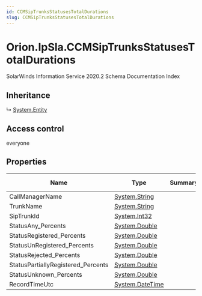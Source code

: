 ```yaml
---
id: CCMSipTrunksStatusesTotalDurations
slug: CCMSipTrunksStatusesTotalDurations
---
```


# Orion.IpSla.CCMSipTrunksStatusesTotalDurations

SolarWinds Information Service 2020.2 Schema Documentation Index

## Inheritance

↳ [System.Entity](./../System/Entity)

## Access control

everyone

## Properties

| Name | Type | Summary | Access Control |
| ------ | ------ | ------ | ------ |
| CallManagerName | [System.String](https://docs.microsoft.com/en-us/dotnet/api/system.string) |  | everyone |
| TrunkName | [System.String](https://docs.microsoft.com/en-us/dotnet/api/system.string) |  | everyone |
| SipTrunkId | [System.Int32](https://docs.microsoft.com/en-us/dotnet/api/system.int32) |  | everyone |
| StatusAny_Percents | [System.Double](https://docs.microsoft.com/en-us/dotnet/api/system.double) |  | everyone |
| StatusRegistered_Percents | [System.Double](https://docs.microsoft.com/en-us/dotnet/api/system.double) |  | everyone |
| StatusUnRegistered_Percents | [System.Double](https://docs.microsoft.com/en-us/dotnet/api/system.double) |  | everyone |
| StatusRejected_Percents | [System.Double](https://docs.microsoft.com/en-us/dotnet/api/system.double) |  | everyone |
| StatusPartiallyRegistered_Percents | [System.Double](https://docs.microsoft.com/en-us/dotnet/api/system.double) |  | everyone |
| StatusUnknown_Percents | [System.Double](https://docs.microsoft.com/en-us/dotnet/api/system.double) |  | everyone |
| RecordTimeUtc | [System.DateTime](https://docs.microsoft.com/en-us/dotnet/api/system.datetime) |  | everyone |

